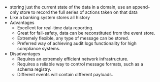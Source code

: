 * storing just the current state of the data in a domain, use an append-only store to record the full series of actions taken on that data
* Like a banking system stores all history
* Advantages
	* Excellent for real-time data reporting.
	- Great for fail-safety, data can be reconstituted from the event store.
	- Extremely flexible, any type of message can be stored.
	- Preferred way of achieving audit logs functionality for high compliance systems.
* Disadvantages
	* Requires an extremely efficient network infrastructure.
	- Requires a reliable way to control message formats, such as a schema registry.
	- Different events will contain different payloads.